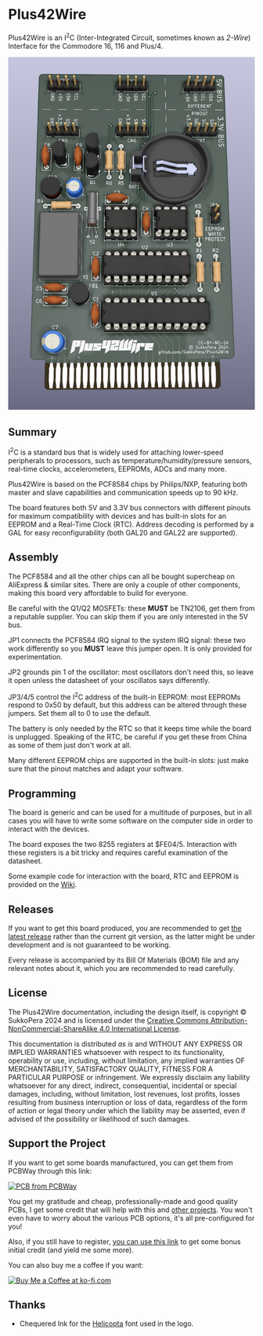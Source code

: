 # Plus42Wire
Plus42Wire is an I<sup>2</sup>C (Inter-Integrated Circuit, sometimes known as *2-Wire*) Interface for the Commodore 16, 116 and Plus/4.

![Board](https://raw.githubusercontent.com/SukkoPera/Plus42Wire/master/img/render-top.png)

## Summary
I<sup>2</sup>C is a standard bus that is widely used for attaching lower-speed peripherals to processors, such as temperature/humidity/pressure sensors, real-time clocks, accelerometers, EEPROMs, ADCs and many more.

Plus42Wire is based on the PCF8584 chips by Philips/NXP, featuring both master and slave capabilities and communication speeds up to 90 kHz.

The board features both 5V and 3.3V bus connectors with different pinouts for maximum compatibility with devices and has built-in slots for an EEPROM and a Real-Time Clock (RTC). Address decoding is performed by a GAL for easy reconfigurability (both GAL20 and GAL22 are supported).

## Assembly
The PCF8584 and all the other chips can all be bought supercheap on AliExpress & similar sites. There are only a couple of other components, making this board very affordable to build for everyone.

Be careful with the Q1/Q2 MOSFETs: these **MUST** be TN2106, get them from a reputable supplier. You can skip them if you are only interested in the 5V bus.

JP1 connects the PCF8584 IRQ signal to the system IRQ signal: these two work differently so you **MUST** leave this jumper open. It is only provided for experimentation.

JP2 grounds pin 1 of the oscillator: most oscillators don't need this, so leave it open unless the datasheet of your oscillatos says differently.

JP3/4/5 control the I<sup>2</sup>C address of the built-in EEPROM: most EEPROMs respond to 0x50 by default, but this address can be altered through these jumpers. Set them all to 0 to use the default.

The battery is only needed by the RTC so that it keeps time while the board is unplugged. Speaking of the RTC, be careful if you get these from China as some of them just don't work at all.

Many different EEPROM chips are supported in the built-in slots: just make sure that the pinout matches and adapt your software.

## Programming
The board is generic and can be used for a multitude of purposes, but in all cases you will have to write some software on the computer side in order to interact with the devices.

The board exposes the two 8255 registers at $FE04/5. Interaction with these registers is a bit tricky and requires careful examination of the datasheet.

Some example code for interaction with the board, RTC and EEPROM is provided on the [Wiki](https://github.com/SukkoPera/Plus42Wire/wiki).

## Releases
If you want to get this board produced, you are recommended to get [the latest release](https://github.com/SukkoPera/Plus42Wire/releases) rather than the current git version, as the latter might be under development and is not guaranteed to be working.

Every release is accompanied by its Bill Of Materials (BOM) file and any relevant notes about it, which you are recommended to read carefully.

## License
The Plus42Wire documentation, including the design itself, is copyright &copy; SukkoPera 2024 and is licensed under the [Creative Commons Attribution-NonCommercial-ShareAlike 4.0 International License](https://creativecommons.org/licenses/by-nc-sa/4.0/).

This documentation is distributed *as is* and WITHOUT ANY EXPRESS OR IMPLIED WARRANTIES whatsoever with respect to its functionality, operability or use, including, without limitation, any implied warranties OF MERCHANTABILITY, SATISFACTORY QUALITY, FITNESS FOR A PARTICULAR PURPOSE or infringement. We expressly disclaim any liability whatsoever for any direct, indirect, consequential, incidental or special damages, including, without limitation, lost revenues, lost profits, losses resulting from business interruption or loss of data, regardless of the form of action or legal theory under which the liability may be asserted, even if advised of the possibility or likelihood of such damages.

## Support the Project
If you want to get some boards manufactured, you can get them from PCBWay through this link:

[![PCB from PCBWay](https://www.pcbway.com/project/img/images/frompcbway.png)](https://www.pcbway.com/project/shareproject/Plus42Wire_V2_Intel_8255_Interface_for_the_Commodore_16_116_and_Plus_4_7e3afe66.html)

You get my gratitude and cheap, professionally-made and good quality PCBs, I get some credit that will help with this and [other projects](https://www.pcbway.com/project/member/shareproject/?bmbid=41100). You won't even have to worry about the various PCB options, it's all pre-configured for you!

Also, if you still have to register, [you can use this link](https://www.pcbway.com/setinvite.aspx?inviteid=41100) to get some bonus initial credit (and yield me some more).

You can also buy me a coffee if you want:

<a href='https://ko-fi.com/L3L0U18L' target='_blank'><img height='36' style='border:0px;height:36px;' src='https://az743702.vo.msecnd.net/cdn/kofi2.png?v=2' border='0' alt='Buy Me a Coffee at ko-fi.com' /></a>

## Thanks
* Chequered Ink for the [Helicopta](https://www.fontspace.com/helicopta-font-f27740) font used in the logo.
